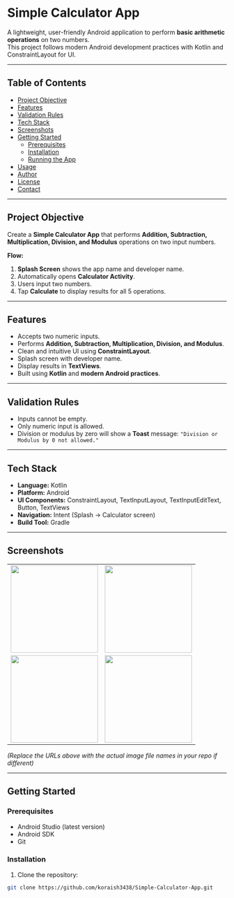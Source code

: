 # Simple Calculator App

A lightweight, user-friendly Android application to perform **basic arithmetic operations** on two numbers.  
This project follows modern Android development practices with Kotlin and ConstraintLayout for UI.

---

## Table of Contents
- [Project Objective](#project-objective)
- [Features](#features)
- [Validation Rules](#validation-rules)
- [Tech Stack](#tech-stack)
- [Screenshots](#screenshots)
- [Getting Started](#getting-started)
  - [Prerequisites](#prerequisites)
  - [Installation](#installation)
  - [Running the App](#running-the-app)
- [Usage](#usage)
- [Author](#author)
- [License](#license)
- [Contact](#contact)

---

## Project Objective
Create a **Simple Calculator App** that performs **Addition, Subtraction, Multiplication, Division, and Modulus** operations on two input numbers.  

**Flow:**
1. **Splash Screen** shows the app name and developer name.
2. Automatically opens **Calculator Activity**.
3. Users input two numbers.
4. Tap **Calculate** to display results for all 5 operations.

---

## Features
- Accepts two numeric inputs.
- Performs **Addition, Subtraction, Multiplication, Division, and Modulus**.
- Clean and intuitive UI using **ConstraintLayout**.
- Splash screen with developer name.
- Display results in **TextViews**.
- Built using **Kotlin** and **modern Android practices**.

---

## Validation Rules
- Inputs cannot be empty.
- Only numeric input is allowed.
- Division or modulus by zero will show a **Toast** message: `"Division or Modulus by 0 not allowed."`

---

## Tech Stack
- **Language:** Kotlin  
- **Platform:** Android  
- **UI Components:** ConstraintLayout, TextInputLayout, TextInputEditText, Button, TextViews  
- **Navigation:** Intent (Splash → Calculator screen)  
- **Build Tool:** Gradle  

---

## Screenshots

<table>
  <tr>
    <td><img src="https://github.com/koraish3438/Simple-Calculator-App/raw/master/Screenshot_1.png" width="200"></td>
    <td><img src="https://github.com/koraish3438/Simple-Calculator-App/raw/master/Screenshot_2.png" width="200"></td>
  </tr>
  <tr>
    <td><img src="https://github.com/koraish3438/Simple-Calculator-App/raw/master/Screenshot_3.png" width="200"></td>
    <td><img src="https://github.com/koraish3438/Simple-Calculator-App/raw/master/Screenshot_4.png" width="200"></td>
  </tr>
</table>

*(Replace the URLs above with the actual image file names in your repo if different)*

---

## Getting Started

### Prerequisites
- Android Studio (latest version)
- Android SDK
- Git

### Installation
1. Clone the repository:
```bash
git clone https://github.com/koraish3438/Simple-Calculator-App.git
